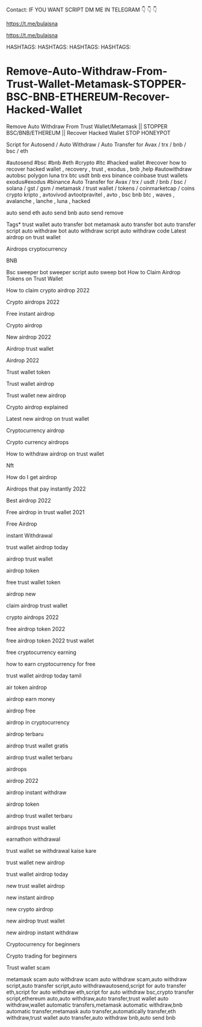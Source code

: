 Contact: IF YOU WANT SCRIPT DM ME IN TELEGRAM 👇 👇 👇

https://t.me/bulajsna

https://t.me/bulajsna


HASHTAGS:
HASHTAGS:
HASHTAGS:
HASHTAGS:
# Remove-Auto-Withdraw-From-Trust-Wallet-Metamask-STOPPER-BSC-BNB-ETHEREUM-Recover-Hacked-Wallet
Remove Auto Withdraw From Trust Wallet/Metamask || STOPPER BSC/BNB/ETHEREUM || Recover Hacked Wallet STOP HONEYPOT

Script for Autosend / Auto Withdraw / Auto Transfer for Avax / trx / bnb / bsc / eth

#autosend #bsc #bnb #eth #crypto #ltc #hacked wallet #recover  how to recover hacked wallet , recovery , trust , exodus , bnb ,help #autowithdraw autobsc polygon luna trx btc usdt bnb exs binance coinbase trust wallets exodus#exodus #binance Auto Transfer for Avax / trx / usdt / bnb / bsc / solana / gst / gsm / metamask / trust wallet / tokens / coinmarketcap / coins crypto kripto , avtovivod avtootpravitel , avto , bsc bnb btc , waves , avalanche , lanche , luna , hacked

auto send eth auto send bnb auto send remove

Tags*
trust wallet auto transfer bot
metamask auto transfer bot 
auto transfer script
auto withdraw bot
auto withdraw script
auto withdraw code
Latest airdrop on trust wallet

Airdrops cryptocurrency

BNB

Bsc
sweeper bot
sweeper script
auto sweep bot
How to Claim Airdrop Tokens on Trust Wallet

How to claim crypto airdrop 2022

Crypto airdrops 2022

Free instant airdrop

Crypto airdrop

New airdrop 2022

Airdrop trust wallet

Airdrop 2022

Trust wallet token

Trust wallet airdrop

Trust wallet new airdrop 

Crypto airdrop explained

Latest new airdrop on trust wallet

Cryptocurrency airdrop

Crypto currency airdrops

How to withdraw airdrop on trust wallet

Nft

How do I get airdrop

Airdrops that pay instantly 2022

Best airdrop 2022

Free airdrop in trust wallet 2021

Free Airdrop 

instant Withdrawal

trust wallet airdrop today

airdrop trust wallet

airdrop token

free trust wallet token

airdrop new

claim airdrop trust wallet

crypto airdrops 2022

free airdrop token 2022

free airdrop token 2022 trust wallet

free cryptocurrency earning

how to earn cryptocurrency for free

trust wallet airdrop today tamil

air token airdrop

airdrop earn money

airdrop free

airdrop in cryptocurrency

airdrop terbaru

airdrop trust wallet gratis

airdrop trust wallet terbaru

airdrops

airdrop 2022

airdrop instant withdraw

airdrop token

airdrop trust wallet terbaru

airdrops trust wallet

earnathon withdrawal

trust wallet se withdrawal kaise kare

trust wallet new airdrop

trust wallet airdrop today

new trust wallet airdrop

new instant airdrop

new crypto airdrop

new airdrop trust wallet

new airdrop instant withdraw

Cryptocurrency for beginners

Crypto trading for beginners

Trust wallet scam

metamask scam
auto withdraw scam
auto withdraw scam,auto withdraw script,auto transfer script,auto withdrawautosend,script for auto transfer eth,script for auto withdraw eth,script for auto withdraw bsc,crypto transfer script,ethereum auto,auto withdraw,auto transfer,trust wallet auto withdraw,wallet automatic transfers,metamask automatic withdraw,bnb automatic transfer,metamask auto transfer,automatically transfer,eth withdraw,trust wallet auto transfer,auto withdraw bnb,auto send bnb
